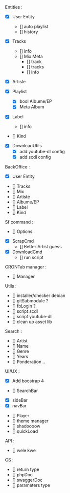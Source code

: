
Entities :
 - [x] User Entity
   - [] auto playlist
   - [] history

 - [X] Tracks
   - [] info
   - [] Mix Meta
     - [] track
     - [] tracks
     - [] info

 - [X] Artiste

 - [x] Playlist
   - [x] bool Albume/EP
   - [x] Meta Album

 - [x] Label
   - [] info

 - [] Kind

 - [x] DownloadUtils
   - [x] add youtube-dl config
   - [x] add scdl config

BackOffice :
 - [x] User Entity
 - [] Tracks
 - [] Mix
 - [] Artiste
 - [] Albume/EP
 - [] Label
 - [] Kind

Sf command :
 - [] Options
 - [x] ScrapCmd
   - [] Better Artist guess
 - [x] DownloadCmd
   - [] run script

CRONTab manager :
 - [] Manager

Utils :
 - [] installer/checker debian
 - [] gitSubmodule ?
 - [] fbLogin ?
 - [] script scdl
 - [] script youtube-dl
 - [] clean up asset lib

Search :
 - [] Artist
 - [] Name
 - [] Genre
 - [] Years
 - [] Ponderation ..

UI/UX :
 - [x] Add boostrap 4
 - [] SearchBar
 - [x] sideBar
 - [x] navBar
 - [] Player
 - [] theme manager
 - [] shadoooow
 - [] quickLoad

API :
- [] wele kwe

CS :
 - [] return type
 - [] phpDoc
 - [] swaggerDoc
 - [] parameters type